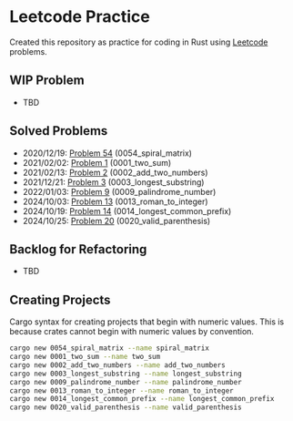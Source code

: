 # Leetcode Practice
Created this repository as practice for coding in Rust using [Leetcode](https://leetcode.com/problemset/all/) problems.

## WIP Problem
* TBD

## Solved Problems
* 2020/12/19: [Problem 54](https://leetcode.com/problems/spiral-matrix/) (0054_spiral_matrix)
* 2021/02/02: [Problem 1](https://leetcode.com/problems/two-sum/) (0001_two_sum)
* 2021/02/13: [Problem 2](https://leetcode.com/problems/add-two-numbers/) (0002_add_two_numbers)
* 2021/12/21: [Problem 3](https://leetcode.com/problems/longest-substring-without-repeating-characters/) (0003_longest_substring)
* 2022/01/03: [Problem 9](https://leetcode.com/problems/palindrome-number/) (0009_palindrome_number)
* 2024/10/03: [Problem 13](https://leetcode.com/problems/roman-to-integer/) (0013_roman_to_integer)
* 2024/10/19: [Problem 14](https://leetcode.com/problems/longest-common-prefix/) (0014_longest_common_prefix)
* 2024/10/25: [Problem 20](https://leetcode.com/problems/valid-parentheses/) (0020_valid_parenthesis)

## Backlog for Refactoring
* TBD

## Creating Projects
Cargo syntax for creating projects that begin with numeric values. This is because crates cannot begin with numeric values by convention.

```bash
cargo new 0054_spiral_matrix --name spiral_matrix
cargo new 0001_two_sum --name two_sum
cargo new 0002_add_two_numbers --name add_two_numbers
cargo new 0003_longest_substring --name longest_substring
cargo new 0009_palindrome_number --name palindrome_number
cargo new 0013_roman_to_integer --name roman_to_integer
cargo new 0014_longest_common_prefix --name longest_common_prefix
cargo new 0020_valid_parenthesis --name valid_parenthesis
```
